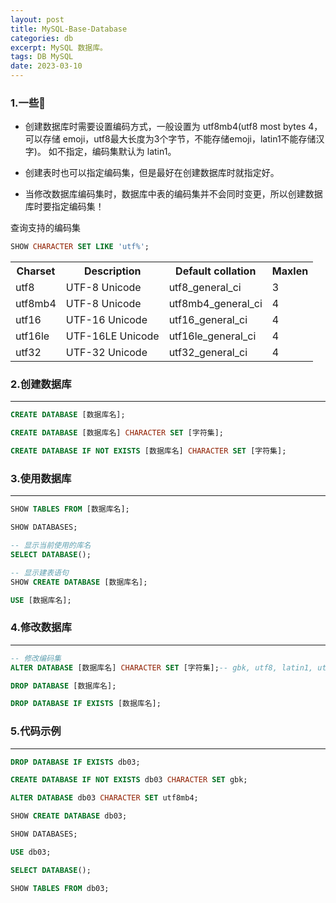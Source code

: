 ```yaml
---
layout: post
title: MySQL-Base-Database
categories: db
excerpt: MySQL 数据库。
tags: DB MySQL 
date: 2023-03-10
---
```

### 1.一些🍪
* 创建数据库时需要设置编码方式，一般设置为 utf8mb4(utf8 most bytes 4，可以存储 emoji，utf8最大长度为3个字节，不能存储emoji，latin1不能存储汉字)。
如不指定，编码集默认为 latin1。

* 创建表时也可以指定编码集，但是最好在创建数据库时就指定好。
  
* 当修改数据库编码集时，数据库中表的编码集并不会同时变更，所以创建数据库时要指定编码集！


查询支持的编码集
```sql
SHOW CHARACTER SET LIKE 'utf%';
```
<table>
<tr><th>Charset</th><th>Description</th><th>Default collation</th><th>Maxlen</th></tr>
<tr><td>utf8</td><td>UTF-8 Unicode</td><td>utf8_general_ci</td><td>3</td></tr>
<tr><td>utf8mb4</td><td>UTF-8 Unicode</td><td>utf8mb4_general_ci</td><td>4</td></tr>
<tr><td>utf16</td><td>UTF-16 Unicode</td><td>utf16_general_ci</td><td>4</td></tr>
<tr><td>utf16le</td><td>UTF-16LE Unicode</td><td>utf16le_general_ci</td><td>4</td></tr>
<tr><td>utf32</td><td>UTF-32 Unicode</td><td>utf32_general_ci</td><td>4</td></tr>
</table>

### 2.创建数据库
****

```sql
CREATE DATABASE [数据库名];

CREATE DATABASE [数据库名] CHARACTER SET [字符集]; 

CREATE DATABASE IF NOT EXISTS [数据库名] CHARACTER SET [字符集]; 
```
### 3.使用数据库 

***
```sql
SHOW TABLES FROM [数据库名];

SHOW DATABASES;

-- 显示当前使用的库名
SELECT DATABASE();

-- 显示建表语句
SHOW CREATE DATABASE [数据库名];

USE [数据库名];
```
### 4.修改数据库

***
```sql
-- 修改编码集
ALTER DATABASE [数据库名] CHARACTER SET [字符集];-- gbk, utf8, latin1, utf8mb4

DROP DATABASE [数据库名];

DROP DATABASE IF EXISTS [数据库名];
```
### 5.代码示例

***
```sql
DROP DATABASE IF EXISTS db03;

CREATE DATABASE IF NOT EXISTS db03 CHARACTER SET gbk;

ALTER DATABASE db03 CHARACTER SET utf8mb4;

SHOW CREATE DATABASE db03;

SHOW DATABASES;

USE db03;

SELECT DATABASE();

SHOW TABLES FROM db03;
```



